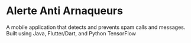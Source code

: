 # Alerte Anti Arnaqueurs

A mobile application that detects and prevents spam calls and messages.
Built using Java, Flutter/Dart, and Python TensorFlow


